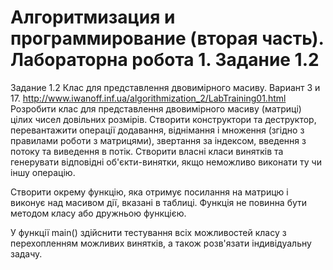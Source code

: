 # Алгоритмизация и программирование (вторая часть). Лабораторна робота 1. Задание 1.2
Задание 1.2 Клас для представлення двовимірного масиву.
Вариант 3 и 17.
http://www.iwanoff.inf.ua/algorithmization_2/LabTraining01.html
Розробити клас для представлення двовимірного масиву (матриці) цілих чисел довільних розмірів. Створити конструктори та деструктор, перевантажити операції додавання, віднімання і множення (згідно з правилами роботи з матрицями), звертання за індексом, введення з потоку та виведення в потік. Створити власні класи винятків та генерувати відповідні об'єкти-винятки, якщо неможливо виконати ту чи іншу операцію.

Створити окрему функцію, яка отримує посилання на матрицю і виконує над масивом дії, вказані в таблиці. Функція не повинна бути методом класу або дружньою функцією.

У функції main() здійснити тестування всіх можливостей класу з перехопленням можливих винятків, а також розв'язати індивідуальну задачу.
